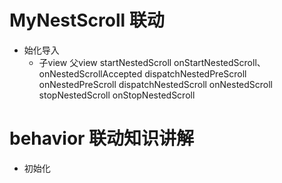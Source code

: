 # MyNestScroll 联动
- 始化导入
   - 子view	                    父view
      startNestedScroll	        onStartNestedScroll、onNestedScrollAccepted
      dispatchNestedPreScroll	onNestedPreScroll
      dispatchNestedScroll	    onNestedScroll
      stopNestedScroll	        onStopNestedScroll 
 #  behavior 联动知识讲解
- 初始化 
 